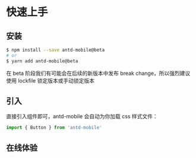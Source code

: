 # 快速上手

## 安装

```bash
$ npm install --save antd-mobile@beta
# or
$ yarn add antd-mobile@beta
```

<Alert> 在 beta 阶段我们有可能会在后续的新版本中发布 break change，所以强烈建议使用 lockfile 锁定版本或手动锁定版本</Alert>

## 引入

直接引入组件即可，antd-mobile 会自动为你加载 css 样式文件：

```js
import { Button } from 'antd-mobile'
```

## 在线体验

<code src="./codesandbox.tsx" inline></code>
